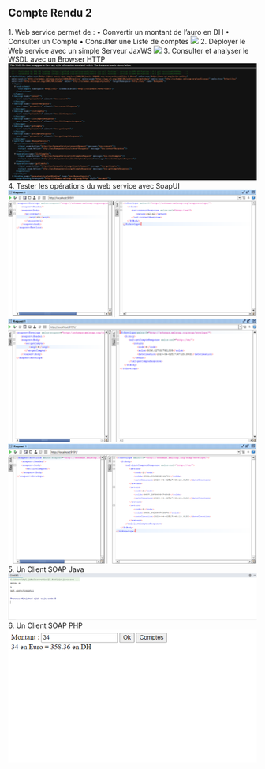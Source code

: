 <h2>Compte Rendu 2</h2>
1. Web service permet de : 
   • Convertir un montant de l’auro en DH
   • Consulter un Compte
   • Consulter une Liste de comptes
<img src="Cptures/Capture1.png">
2. Déployer le Web service avec un simple Serveur JaxWS
<img src="Cptures/Capture2.png">
3. Consulter et analyser le WSDL avec un Browser HTTP
<img src="Captures/Capture3.png">
4. Tester les opérations du web service avec SoapUI
<img src="Captures/Capture4.png">
<img src="Captures/Capture5.png">
<img src="Captures/Capture6.png">
5. Un Client SOAP Java
<img src="Captures/Capture7.png">
6. Un Client SOAP PHP
<img src="Captures/Capture8.png">


